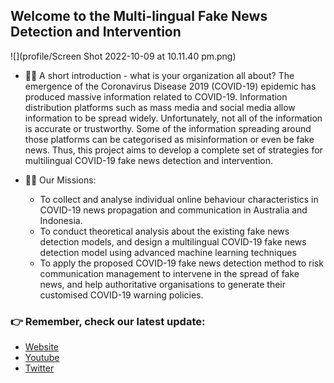 ## Welcome to the Multi-lingual Fake News Detection and Intervention  
![](profile/Screen Shot 2022-10-09 at 10.11.40 pm.png)

- 🙋‍♀️ A short introduction - what is your organization all about?
The emergence of the Coronavirus Disease 2019 (COVID-19) epidemic has produced massive information related to COVID-19. Information distribution platforms such as mass media and social media allow information to be spread widely. Unfortunately, not all of the information is accurate or trustworthy. Some of the information spreading around those platforms can be categorised as misinformation or even be fake news.
Thus, this project aims to develop a complete set of strategies for multilingual COVID-19 fake news detection and intervention.



- 👩‍💻 Our Missions:
  - To collect and analyse individual online behaviour characteristics in COVID-19 news propagation and communication in Australia and Indonesia.
  - To conduct theoretical analysis about the existing fake news detection models, and design a multilingual COVID-19 fake news detection model using advanced machine learning techniques
  - To apply the proposed COVID-19 fake news detection method to risk communication management to intervene in the spread of fake news, and help authoritative organisations to generate their customised COVID-19 warning policies. 



### 👉 Remember, check our latest update:
- [Website](https://counterinfodemic.org)
- [Youtube](https://www.youtube.com/channel/UCsf_Bd1QvG0oL46-J3QIojQ)
- [Twitter](https://twitter.com/counterinfodem1)
